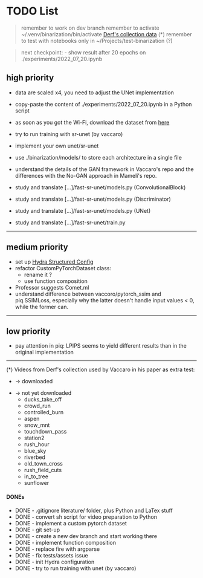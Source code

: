 TODO List
==========

> remember to work on dev branch
> remember to activate ~/.venv/binarization/bin/activate
> [Derf's collection data](https://media.xiph.org/video/derf/) (*)
> remember to test with notebooks only in ~/Projects/test-binarization (?)

> next checkpoint:
    - show result after 20 epochs on ./experiments/2022\_07\_20.ipynb

## high priority

- data are scaled x4, you need to adjust the UNet implementation
- copy-paste the content of ./experiments/2022_07_20.ipynb in a Python script
- as soon as you got the Wi-Fi, download the dataset from [here](https://data.bris.ac.uk/datasets/tar/3h0hduxrq4awq2ffvhabjzbzi1.zip)
- try to run training with sr-unet (by vaccaro)
- implement your own unet/sr-unet

- use ./binarization/models/ to store each architecture in a single file
- understand the details of the GAN framework in Vaccaro's repo and the
    differences with the No-GAN approach in Mameli's repo.

- study and translate [...]/fast-sr-unet/models.py (ConvolutionalBlock)
- study and translate [...]/fast-sr-unet/models.py (Discriminator)
- study and translate [...]/fast-sr-unet/models.py (UNet)
- study and translate [...]/fast-sr-unet/train.py

---

## medium priority
- set up [Hydra Structured Config](https://hydra.cc/docs/advanced/terminology/#structured-config)
- refactor CustomPyTorchDataset class:
    - rename it ?
    - use function composition
- Professor suggests Comet.ml
- understand difference between vaccoro/pytorch\_ssim and piq.SSIMLoss,
    especially why the latter doesn't handle input values < 0, while the
    former can.

---

## low priority
- pay attention in piq: LPIPS seems to yield different results than in the
    original implementation

---

(*) Videos from Derf's collection used by Vaccaro in his paper as extra test:
+ -> downloaded
- -> not yet downloaded
    + ducks_take_off
    + crowd_run
    + controlled_burn
    + aspen
    + snow_mnt
    + touchdown_pass
    + station2
    + rush_hour
    + blue_sky
    + riverbed
    + old_town_cross
    + rush_field_cuts
    + in_to_tree
    + sunflower

#### DONEs
- DONE - .gitignore literature/ folder, plus Python and LaTex stuff
- DONE - convert sh script for video preparation to Python
- DONE - implement a custom pytorch dataset
- DONE - git set-up
- DONE - create a new dev branch and start working there
- DONE - implement function composition
- DONE - replace fire with argparse
- DONE - fix tests/assets issue
- DONE - init Hydra configuration
- DONE - try to run training with unet (by vaccaro)

